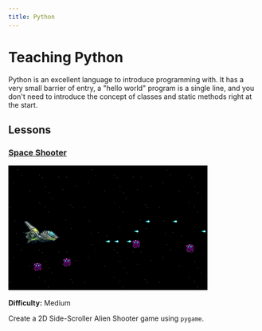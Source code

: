 ```yaml
---
title: Python
---
```


# Teaching Python

Python is an excellent language to introduce programming with. It has a very
small barrier of entry, a "hello world" program is a single line, and you don't
need to introduce the concept of classes and static methods right at the start.

## Lessons

### [Space Shooter](space_shooter/)

<a href="space_shooter/">
<img src="space_shooter/lesson/001.png" alt="Screenshot" style="max-height: 250px" />
</a>

**Difficulty:** Medium

Create a 2D Side-Scroller Alien Shooter game using `pygame`.
